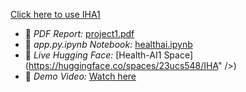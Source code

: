 [Click here to use IHA1](https://huggingface.co/spaces/23ucs548/IHA)

- 📄 *PDF Report:* [project1.pdf](project1.pdf)
- 📓 *app.py.ipynb Notebook:* [healthai.ipynb](healthai.ipynb)
- 🤖 *Live Hugging Face:* [Health-AI1 Space](https://huggingface.co/spaces/23ucs548/IHA" />)
- 🎥 *Demo Video:* [Watch here](https://drive.google.com/file/d/1BOi506_5LiNu4v7UnJXa5D2vPoI_Ihli/view?usp=drivesdk)
